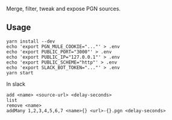 Merge, filter, tweak and expose PGN sources.


## Usage

```
yarn install --dev
echo 'export PGN_MULE_COOKIE="..."' > .env
echo 'export PUBLIC_PORT="3000"' > .env
echo 'export PUBLIC_IP="127.0.0.1"' > .env
echo 'export PUBLIC_SCHEME="http"' > .env
echo 'export SLACK_BOT_TOKEN="..."' > .env
yarn start
```

In slack
```
add <name> <source-url> <delay-seconds>
list
remove <name>
addMany 1,2,3,4,5,6,7 <name>{} <url>-{}.pgn <delay-seconds>

```

